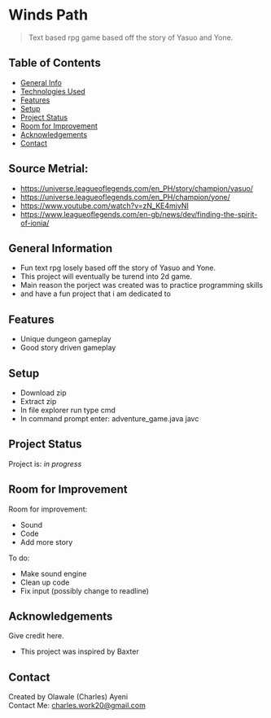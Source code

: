 # Winds Path
> Text based rpg game based off the story of Yasuo and Yone.

## Table of Contents
* [General Info](#general-information)
* [Technologies Used](#technologies-used)
* [Features](#features)
* [Setup](#setup)
* [Project Status](#project-status)
* [Room for Improvement](#room-for-improvement)
* [Acknowledgements](#acknowledgements)
* [Contact](#contact)



## Source Metrial:
- https://universe.leagueoflegends.com/en_PH/story/champion/yasuo/  
- https://universe.leagueoflegends.com/en_PH/champion/yone/  
- https://www.youtube.com/watch?v=zN_KE4mjvNI  
- https://www.leagueoflegends.com/en-gb/news/dev/finding-the-spirit-of-ionia/  

## General Information
- Fun text rpg losely based off the story of Yasuo and Yone.  
- This project will eventually be turend into 2d game.  
- Main reason the porject was created was to practice programming skills  
- and have a fun project that i am dedicated to  

## Features 
- Unique dungeon gameplay  
- Good story driven gameplay  

## Setup
- Download zip  
- Extract zip  
- In file explorer run type cmd  
- In command prompt enter: adventure_game.java javc  

## Project Status
Project is: _in progress_  

## Room for Improvement

Room for improvement:
- Sound
- Code 
- Add more story  

To do:  
- Make sound engine
- Clean up code
- Fix input (possibly change to readline)


## Acknowledgements
Give credit here.  
- This project was inspired by Baxter  

## Contact
Created by Olawale (Charles) Ayeni  
Contact Me: charles.work20@gmail.com  


<!-- Optional -->
<!-- ## License -->
<!-- This project is open source and available under the [... License](). -->

<!-- You don't have to include all sections - just the one's relevant to your project -->
